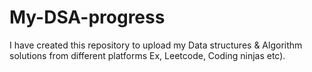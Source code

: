 # My-DSA-progress
I have created this repository to upload my Data structures &amp; Algorithm solutions from different platforms Ex, Leetcode, Coding ninjas etc).
